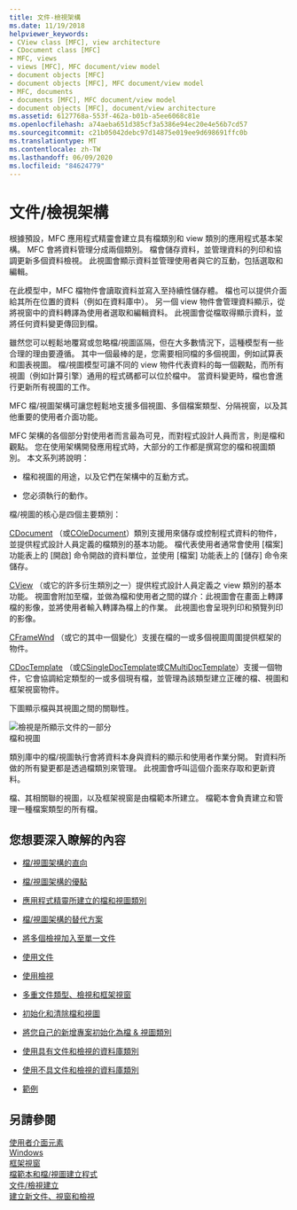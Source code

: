 ```yaml
---
title: 文件-檢視架構
ms.date: 11/19/2018
helpviewer_keywords:
- CView class [MFC], view architecture
- CDocument class [MFC]
- MFC, views
- views [MFC], MFC document/view model
- document objects [MFC]
- document objects [MFC], MFC document/view model
- MFC, documents
- documents [MFC], MFC document/view model
- document objects [MFC], document/view architecture
ms.assetid: 6127768a-553f-462a-b01b-a5ee6068c81e
ms.openlocfilehash: a74aeba651d385cf3a5386e94ec20e4e56b7cd57
ms.sourcegitcommit: c21b05042debc97d14875e019ee9d698691ffc0b
ms.translationtype: MT
ms.contentlocale: zh-TW
ms.lasthandoff: 06/09/2020
ms.locfileid: "84624779"
---
```

# <a name="documentview-architecture"></a>文件/檢視架構

根據預設，MFC 應用程式精靈會建立具有檔類別和 view 類別的應用程式基本架構。 MFC 會將資料管理分成兩個類別。 檔會儲存資料，並管理資料的列印和協調更新多個資料檢視。 此視圖會顯示資料並管理使用者與它的互動，包括選取和編輯。

在此模型中，MFC 檔物件會讀取資料並寫入至持續性儲存體。 檔也可以提供介面給其所在位置的資料（例如在資料庫中）。 另一個 view 物件會管理資料顯示，從將視窗中的資料轉譯為使用者選取和編輯資料。 此視圖會從檔取得顯示資料，並將任何資料變更傳回到檔。

雖然您可以輕鬆地覆寫或忽略檔/視圖區隔，但在大多數情況下，這種模型有一些合理的理由要遵循。 其中一個最棒的是，您需要相同檔的多個視圖，例如試算表和圖表視圖。 檔/視圖模型可讓不同的 view 物件代表資料的每一個觀點，而所有視圖（例如計算引擎）通用的程式碼都可以位於檔中。 當資料變更時，檔也會進行更新所有視圖的工作。

MFC 檔/視圖架構可讓您輕鬆地支援多個視圖、多個檔案類型、分隔視窗，以及其他重要的使用者介面功能。

MFC 架構的各個部分對使用者而言最為可見，而對程式設計人員而言，則是檔和觀點。 您在使用架構開發應用程式時，大部分的工作都是撰寫您的檔和視圖類別。 本文系列將說明：

- 檔和視圖的用途，以及它們在架構中的互動方式。

- 您必須執行的動作。

檔/視圖的核心是四個主要類別：

[CDocument](reference/cdocument-class.md) （或[COleDocument](reference/coledocument-class.md)）類別支援用來儲存或控制程式資料的物件，並提供程式設計人員定義的檔類別的基本功能。 檔代表使用者通常會使用 [檔案] 功能表上的 [開啟] 命令開啟的資料單位，並使用 [檔案] 功能表上的 [儲存] 命令來儲存。

[CView](reference/cview-class.md) （或它的許多衍生類別之一）提供程式設計人員定義之 view 類別的基本功能。 視圖會附加至檔，並做為檔和使用者之間的媒介：此視圖會在畫面上轉譯檔的影像，並將使用者輸入轉譯為檔上的作業。 此視圖也會呈現列印和預覽列印的影像。

[CFrameWnd](reference/cframewnd-class.md) （或它的其中一個變化）支援在檔的一或多個視圖周圍提供框架的物件。

[CDocTemplate](reference/cdoctemplate-class.md) （或[CSingleDocTemplate](reference/csingledoctemplate-class.md)或[CMultiDocTemplate](reference/cmultidoctemplate-class.md)）支援一個物件，它會協調給定類型的一或多個現有檔，並管理為該類型建立正確的檔、視圖和框架視窗物件。

下圖顯示檔與其視圖之間的關聯性。

![檢視是所顯示文件的一部分](../mfc/media/vc379n1.gif "檢視是所顯示文件的一部分") <br/>
檔和視圖

類別庫中的檔/視圖執行會將資料本身與資料的顯示和使用者作業分開。 對資料所做的所有變更都是透過檔類別來管理。 此視圖會呼叫這個介面來存取和更新資料。

檔、其相關聯的視圖，以及框架視窗是由檔範本所建立。 檔範本會負責建立和管理一種檔案類型的所有檔。

## <a name="what-do-you-want-to-know-more-about"></a>您想要深入瞭解的內容

- [檔/視圖架構的直向](a-portrait-of-the-document-view-architecture.md)

- [檔/視圖架構的優點](advantages-of-the-document-view-architecture.md)

- [應用程式精靈所建立的檔和視圖類別](document-and-view-classes-created-by-the-mfc-application-wizard.md)

- [檔/視圖架構的替代方案](alternatives-to-the-document-view-architecture.md)

- [將多個檢視加入至單一文件](adding-multiple-views-to-a-single-document.md)

- [使用文件](using-documents.md)

- [使用檢視](using-views.md)

- [多重文件類型、檢視和框架視窗](multiple-document-types-views-and-frame-windows.md)

- [初始化和清除檔和視圖](initializing-and-cleaning-up-documents-and-views.md)

- [將您自己的新增專案初始化為檔 & 視圖類別](creating-new-documents-windows-and-views.md)

- [使用具有文件和檢視的資料庫類別](../data/mfc-using-database-classes-with-documents-and-views.md)

- [使用不具文件和檢視的資料庫類別](../data/mfc-using-database-classes-without-documents-and-views.md)

- [範例](../overview/visual-cpp-samples.md)

## <a name="see-also"></a>另請參閱

[使用者介面元素](user-interface-elements-mfc.md)<br/>
[Windows](windows.md)<br/>
[框架視窗](frame-windows.md)<br/>
[檔範本和檔/視圖建立程式](document-templates-and-the-document-view-creation-process.md)<br/>
[文件/檢視建立](document-view-creation.md)<br/>
[建立新文件、視窗和檢視](creating-new-documents-windows-and-views.md)
